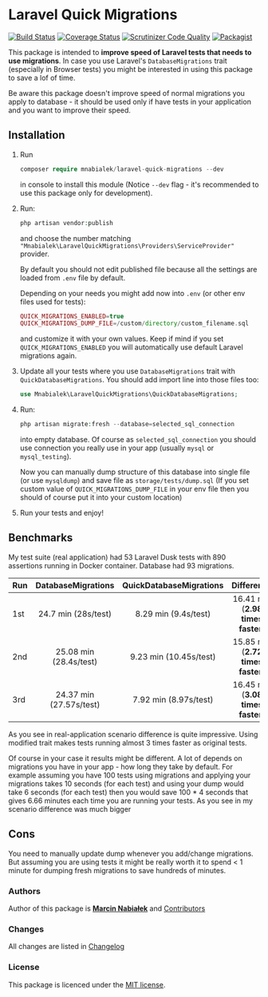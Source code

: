 # Laravel Quick Migrations

[![Build Status](https://travis-ci.org/mnabialek/laravel-quick-migrations.svg?branch=master)](https://travis-ci.org/mnabialek/laravel-quick-migrations)
[![Coverage Status](https://coveralls.io/repos/github/mnabialek/laravel-quick-migrations/badge.svg)](https://coveralls.io/github/mnabialek/laravel-quick-migrations)
[![Scrutinizer Code Quality](https://scrutinizer-ci.com/g/mnabialek/laravel-quick-migrations/badges/quality-score.png?b=master)](https://scrutinizer-ci.com/g/mnabialek/laravel-quick-migrations/)
[![Packagist](https://img.shields.io/packagist/dt/mnabialek/laravel-quick-migrations.svg)](https://packagist.org/packages/mnabialek/laravel-quick-migrations)

This package is intended to **improve speed of Laravel tests that needs to use migrations**. In case you use Laravel's `DatabaseMigrations` trait (especially in Browser tests) you might be interested in using this package to save a lof of time.

Be aware this package doesn't improve speed of normal migrations you apply to database - it should be used only if have tests in your application and you want to improve their speed. 

## Installation

1. Run
   ```php   
   composer require mnabialek/laravel-quick-migrations --dev
   ```
   in console to install this module (Notice `--dev` flag - it's recommended to use this package only for development).
   
2. Run:
    
    ```php
    php artisan vendor:publish
    ```
    
    and choose the number matching `"Mnabialek\LaravelQuickMigrations\Providers\ServiceProvider"` provider.
    
    By default you should not edit published file because all the settings are loaded from `.env` file by default.
    
    Depending on your needs you might add now into `.env` (or other env files used for tests):
    
    ```php
    QUICK_MIGRATIONS_ENABLED=true
    QUICK_MIGRATIONS_DUMP_FILE=/custom/directory/custom_filename.sql
    ```
    
    and customize it with your own values. Keep if mind if you set `QUICK_MIGRATIONS_ENABLED` you will automatically use default
    Laravel migrations again.
    
3. Update all your tests where you use `DatabaseMigrations` trait with `QuickDatabaseMigrations`. You should add import line into those files too:

    ```php
    use Mnabialek\LaravelQuickMigrations\QuickDatabaseMigrations;
    ```
    
4. Run:    

    ```php
    php artisan migrate:fresh --database=selected_sql_connection
    ```
    
    into empty database. Of course as `selected_sql_connection` you should use connection you really use in your app (usually `mysql` or `mysql_testing`).
    
    Now you can manually dump structure of this database into single file (or use `mysqldump`) and save file as `storage/tests/dump.sql` (If you set custom value of `QUICK_MIGRATIONS_DUMP_FILE` in your env file then you should of course put it into your custom location)
    
5. Run your tests and enjoy!

## Benchmarks

My test suite (real application) had 53 Laravel Dusk tests with 890 assertions running in Docker container. Database had 93 migrations.
    
| Run  | DatabaseMigrations | QuickDatabaseMigrations | Difference |
|----- |:---:|:---:|:---:|
| 1st  | 24.7 min (28s/test)  |8.29 min (9.4s/test)|16.41 min (**2.98 times faster**) |
| 2nd  | 25.08 min (28.4s/test)  |9.23 min (10.45s/test)|15.85 min (**2.72 times faster**)|
| 3rd  | 24.37 min (27.57s/test)  |7.92 min (8.97s/test)|16.45 min (**3.08 times faster**)|

As you see in real-application scenario difference is quite impressive. Using modified trait makes tests running almost 3 times faster as original tests. 

Of course in your case it results might be different. A lot of depends on migrations you have in your app - how long they take by default. For example assuming you have 100 tests using migrations and applying your migrations takes 10 seconds (for each test) and using your dump would take 6 seconds (for each test) then you would save 100 * 4 seconds that gives 6.66 minutes each time you are running your tests. As you see in my scenario difference was much bigger

## Cons

You need to manually update dump whenever you add/change migrations. But assuming you are using tests it might be really worth it to spend < 1 minute for dumping fresh migrations to save hundreds of minutes.

### Authors

Author of this package is **[Marcin Nabiałek](http://marcin.nabialek.org/en/)**  and [Contributors](https://github.com/mnabialek/laravel-quick-migrations/graphs/contributors)

### Changes

All changes are listed in [Changelog](CHANGELOG.md)

### License

This package is licenced under the [MIT license](LICENSE).